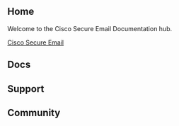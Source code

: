 ## Home

Welcome to the Cisco Secure Email Documentation hub.

[Cisco Secure Email](https://cisco.com/go/emailsecurity)  

## Docs 
## Support 
## Community  

